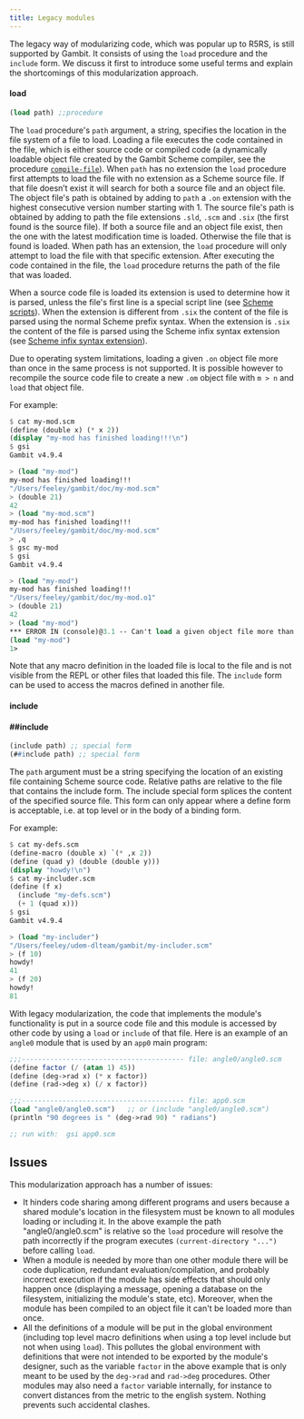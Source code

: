 ```yaml
---
title: Legacy modules
---
```


The legacy way of modularizing code, which was popular up to R5RS, is still
supported by Gambit. It consists of using the `load` procedure and the `include`
form. We discuss it first to introduce some useful terms and explain the
shortcomings of this modularization approach.

#### load

```scheme
(load path) ;;procedure
```

The `load` procedure's `path` argument, a string, specifies the location in the
file system of a file to load. Loading a file executes the code contained in the
file, which is either source code or compiled code (a dynamically loadable
object file created by the Gambit Scheme compiler, see the procedure
[`compile-file`](/manual/gsc/procedures/#compile-file)). When `path` has no
extension the `load` procedure first attempts to load the file with no extension
as a Scheme source file. If that file doesn’t exist it will search for both a
source file and an object file. The object file's path is obtained by adding to
`path` a `.on` extension with the highest consecutive version number starting
with 1. The source file's path is obtained by adding to path the file extensions
`.sld`, `.scm` and `.six` (the first found is the source file). If both a source
file and an object file exist, then the one with the latest modification time is
loaded. Otherwise the file that is found is loaded. When path has an extension,
the `load` procedure will only attempt to load the file with that specific
extension. After executing the code contained in the file, the `load` procedure
returns the path of the file that was loaded.

When a source code file is loaded its extension is used to determine how it is
parsed, unless the file's first line is a special script line (see [Scheme
scripts](/manual/gsi/scheme_scripts)). When the extension is different from
`.six` the content of the file is parsed using the normal Scheme prefix syntax.
When the extension is `.six` the content of the file is parsed using the Scheme
infix syntax extension (see [Scheme infix syntax
extension](/manual/lexical_syntax_and_readtables/scheme_infix_syntax_extension)).

Due to operating system limitations, loading a given `.on` object file more than
once in the same process is not supported. It is possible however to recompile
the source code file to create a new `.om` object file with `m > n` and `load`
that object file.

For example:

```scheme
$ cat my-mod.scm
(define (double x) (* x 2))
(display "my-mod has finished loading!!!\n")
$ gsi
Gambit v4.9.4

> (load "my-mod")
my-mod has finished loading!!!
"/Users/feeley/gambit/doc/my-mod.scm"
> (double 21)
42
> (load "my-mod.scm")
my-mod has finished loading!!!
"/Users/feeley/gambit/doc/my-mod.scm"
> ,q
$ gsc my-mod
$ gsi
Gambit v4.9.4

> (load "my-mod")
my-mod has finished loading!!!
"/Users/feeley/gambit/doc/my-mod.o1"
> (double 21)
42
> (load "my-mod")
*** ERROR IN (console)@3.1 -- Can't load a given object file more than once
(load "my-mod")
1>
```

Note that any macro definition in the loaded file is local to the file and is
not visible from the REPL or other files that loaded this file. The `include`
form can be used to access the macros defined in another file.

#### include
#### ##include
```scheme
(include path) ;; special form
(##include path) ;; special form
```

The `path` argument must be a string specifying the location of an existing file
containing Scheme source code. Relative paths are relative to the file that
contains the include form. The include special form splices the content of the
specified source file. This form can only appear where a define form is
acceptable, i.e. at top level or in the body of a binding form.

For example:

```scheme
$ cat my-defs.scm
(define-macro (double x) `(* ,x 2))
(define (quad y) (double (double y)))
(display "howdy!\n")
$ cat my-includer.scm 
(define (f x)
  (include "my-defs.scm")
  (+ 1 (quad x)))
$ gsi
Gambit v4.9.4

> (load "my-includer")
"/Users/feeley/udem-dlteam/gambit/my-includer.scm"
> (f 10)
howdy!
41
> (f 20)
howdy!
81
```

With legacy modularization, the code that implements the module's functionality
is put in a source code file and this module is accessed by other code by using
a `load` or `include` of that file. Here is an example of an `angle0` module
that is used by an `app0` main program:

```scheme
;;;---------------------------------------- file: angle0/angle0.scm
(define factor (/ (atan 1) 45))
(define (deg->rad x) (* x factor))
(define (rad->deg x) (/ x factor))

;;;---------------------------------------- file: app0.scm
(load "angle0/angle0.scm")   ;; or (include "angle0/angle0.scm")
(println "90 degrees is " (deg->rad 90) " radians")

;; run with:  gsi app0.scm
```

## Issues

This modularization approach has a number of issues:

- It hinders code sharing among different programs and users because a shared
  module's location in the filesystem must be known to all modules loading or
  including it. In the above example the path "angle0/angle0.scm" is relative so
  the `load` procedure will resolve the path incorrectly if the program executes
  `(current-directory "...")` before calling `load`.
- When a module is needed by more than one other module there will be code
  duplication, redundant evaluation/compilation, and probably incorrect
  execution if the module has side effects that should only happen once
  (displaying a message, opening a database on the filesystem, initializing the
  module's state, etc). Moreover, when the module has been compiled to an object
  file it can't be loaded more than once.
- All the definitions of a module will be put in the global environment
  (including top level macro definitions when using a top level include but not
  when using `load`). This pollutes the global environment with definitions that
  were not intended to be exported by the module's designer, such as the
  variable `factor` in the above example that is only meant to be used by the
  `deg->rad` and `rad->deg` procedures. Other modules may also need a `factor`
  variable internally, for instance to convert distances from the metric to the
  english system. Nothing prevents such accidental clashes.
